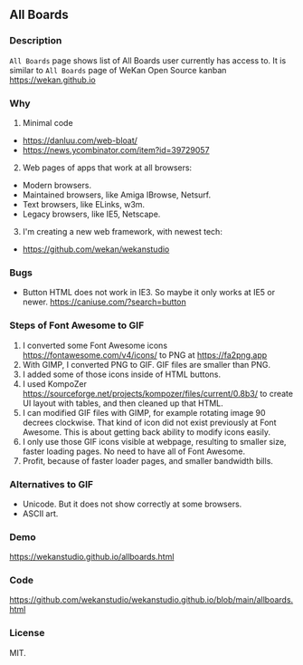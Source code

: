 ## All Boards

### Description

`All Boards` page shows list of All Boards user currently has access to.
It is similar to `All Boards` page of WeKan Open Source kanban https://wekan.github.io

### Why

1. Minimal code
  - https://danluu.com/web-bloat/
  - https://news.ycombinator.com/item?id=39729057
2. Web pages of apps that work at all browsers:
  - Modern browsers.
  - Maintained browsers, like Amiga IBrowse, Netsurf.
  - Text browsers, like ELinks, w3m.
  - Legacy browsers, like IE5, Netscape.
3. I'm creating a new web framework, with newest tech:
  - https://github.com/wekan/wekanstudio

### Bugs

- Button HTML does not work in IE3. So maybe it only works at IE5 or newer. https://caniuse.com/?search=button

### Steps of Font Awesome to GIF

1. I converted some Font Awesome icons https://fontawesome.com/v4/icons/ to PNG at https://fa2png.app
2. With GIMP, I converted PNG to GIF. GIF files are smaller than PNG.
3. I added some of those icons inside of HTML buttons.
4. I used KompoZer https://sourceforge.net/projects/kompozer/files/current/0.8b3/ to create UI layout with tables, and then cleaned up that HTML.
5. I can modified GIF files with GIMP, for example rotating image 90 decrees clockwise.
   That kind of icon did not exist previously at Font Awesome.
   This is about getting back ability to modify icons easily.
6. I only use those GIF icons visible at webpage, resulting to smaller size, faster loading pages.
   No need to have all of Font Awesome.
7. Profit, because of faster loader pages, and smaller bandwidth bills.

### Alternatives to GIF

- Unicode. But it does not show correctly at some browsers.
- ASCII art.

### Demo

https://wekanstudio.github.io/allboards.html

### Code

https://github.com/wekanstudio/wekanstudio.github.io/blob/main/allboards.html

### License

MIT.
